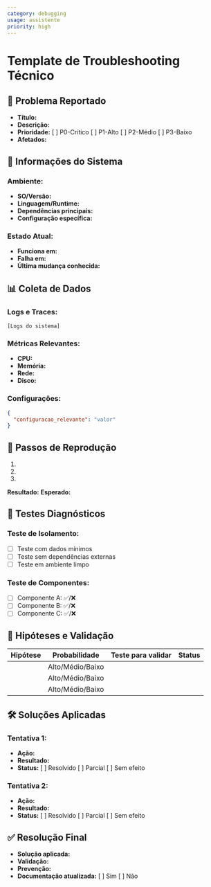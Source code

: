 ```yaml
---
category: debugging
usage: assistente
priority: high
---
```


# Template de Troubleshooting Técnico

## 🎯 Problema Reportado
- **Título:** 
- **Descrição:** 
- **Prioridade:** [ ] P0-Crítico [ ] P1-Alto [ ] P2-Médio [ ] P3-Baixo
- **Afetados:** 

## 🔧 Informações do Sistema
### Ambiente:
- **SO/Versão:** 
- **Linguagem/Runtime:** 
- **Dependências principais:** 
- **Configuração específica:** 

### Estado Atual:
- **Funciona em:** 
- **Falha em:** 
- **Última mudança conhecida:** 

## 📊 Coleta de Dados
### Logs e Traces:
```
[Logs do sistema]
```

### Métricas Relevantes:
- **CPU:** 
- **Memória:** 
- **Rede:** 
- **Disco:** 

### Configurações:
```json
{
  "configuracao_relevante": "valor"
}
```

## 🔄 Passos de Reprodução
1. 
2. 
3. 
**Resultado:** 
**Esperado:** 

## 🧪 Testes Diagnósticos
### Teste de Isolamento:
- [ ] Teste com dados mínimos
- [ ] Teste sem dependências externas
- [ ] Teste em ambiente limpo

### Teste de Componentes:
- [ ] Componente A: ✅/❌
- [ ] Componente B: ✅/❌
- [ ] Componente C: ✅/❌

## 🎯 Hipóteses e Validação
| Hipótese | Probabilidade | Teste para validar | Status |
|----------|---------------|-------------------|--------|
|          | Alto/Médio/Baixo |                |        |
|          | Alto/Médio/Baixo |                |        |
|          | Alto/Médio/Baixo |                |        |

## 🛠️ Soluções Aplicadas
### Tentativa 1:
- **Ação:** 
- **Resultado:** 
- **Status:** [ ] Resolvido [ ] Parcial [ ] Sem efeito

### Tentativa 2:
- **Ação:** 
- **Resultado:** 
- **Status:** [ ] Resolvido [ ] Parcial [ ] Sem efeito

## ✅ Resolução Final
- **Solução aplicada:** 
- **Validação:** 
- **Prevenção:** 
- **Documentação atualizada:** [ ] Sim [ ] Não
